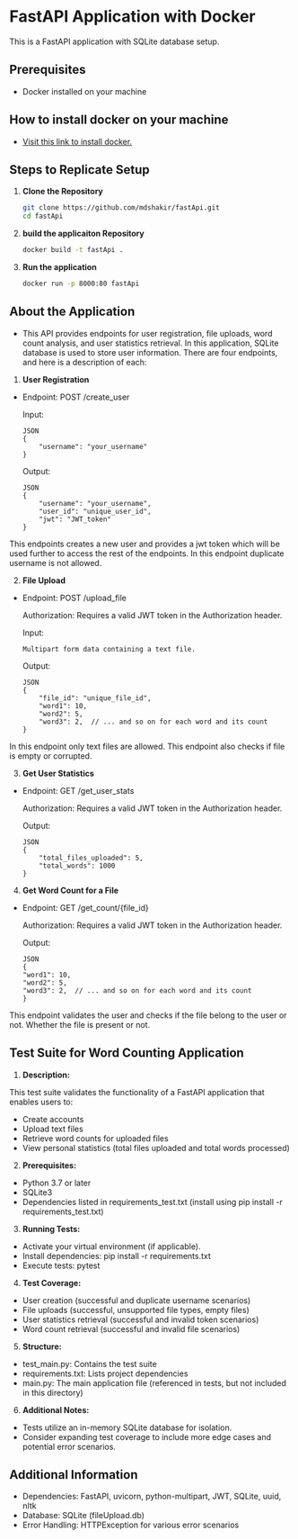 # FastAPI Application with Docker

This is a FastAPI application with SQLite database setup.

## Prerequisites
- Docker installed on your machine

## How to install docker on your machine
- [Visit this link to install docker.](https://www.google.com/url?sa=t&rct=j&q=&esrc=s&source=web&cd=&cad=rja&uact=8&ved=2ahUKEwj47_Gi37GDAxXg9zgGHbebBM8QFnoECA4QAQ&url=https%3A%2F%2Fdocs.docker.com%2Fdesktop%2Finstall%2Fwindows-install%2F&usg=AOvVaw0gOH_f-GJONTgQiwOHyibD&opi=89978449)


## Steps to Replicate Setup

1. **Clone the Repository**
   ```bash
   git clone https://github.com/mdshakir/fastApi.git
   cd fastApi

2.   **build the applicaiton Repository**
     ```bash
     docker build -t fastApi .

3.   **Run the application**
     ```bash
     docker run -p 8000:80 fastApi

## About the Application

- This API provides endpoints for user registration, file uploads, word count analysis, and user statistics retrieval. In this application, SQLite database is used to store user information. There are four endpoints, and here is a description of each:

1.	**User Registration**
	
-	Endpoint: POST /create_user
	
	Input:

		JSON
		{
  			"username": "your_username"
		}

	Output:
	
		JSON
		{
  			"username": "your_username",
  			"user_id": "unique_user_id",
  			"jwt": "JWT_token"
		}

This endpoints creates a new user and provides a jwt token which will be used further to access the rest of the endpoints. In this endpoint duplicate username is not allowed. 


2.	**File Upload**

-	Endpoint: POST /upload_file

	Authorization: Requires a valid JWT token in the Authorization header.

	Input:

		Multipart form data containing a text file.
	Output:

		JSON
		{
  			"file_id": "unique_file_id",
  			"word1": 10,
  			"word2": 5,
  			"word3": 2,  // ... and so on for each word and its count
		}

In this endpoint only text files are allowed. This endpoint also checks if file is empty or corrupted.

3. 	**Get User Statistics**

-	Endpoint: GET /get_user_stats

	Authorization: Requires a valid JWT token in the Authorization header.

	Output:

		JSON
		{
  			"total_files_uploaded": 5,
  			"total_words": 1000
		}


4.	**Get Word Count for a File**

-	Endpoint: GET /get_count/{file_id}

	Authorization: Requires a valid JWT token in the Authorization header.

	Output:

		JSON
		{
  		"word1": 10,
  		"word2": 5,
  		"word3": 2,  // ... and so on for each word and its count
		}
This endpoint validates the user and checks if the file belong to the user or not. Whether the file is present or not. 

## Test Suite for Word Counting Application
1.	**Description:**

This test suite validates the functionality of a FastAPI application that enables users to:

-	Create accounts
-	Upload text files
-	Retrieve word counts for uploaded files
-	View personal statistics (total files uploaded and total words processed)

2. 	**Prerequisites:**
-	Python 3.7 or later
-	SQLite3
-	Dependencies listed in requirements_test.txt (install using pip install -r requirements_test.txt)

3. 	**Running Tests:**

-	Activate your virtual environment (if applicable).
-	Install dependencies: pip install -r requirements.txt
-	Execute tests: pytest

4. 	**Test Coverage:**

-	User creation (successful and duplicate username scenarios)
-	File uploads (successful, unsupported file types, empty files)
-	User statistics retrieval (successful and invalid token scenarios)
-	Word count retrieval (successful and invalid file scenarios)

5. 	**Structure:**

-	test_main.py: Contains the test suite
-	requirements.txt: Lists project dependencies
-	main.py: The main application file (referenced in tests, but not included in this directory)

6.	**Additional Notes:**

-	Tests utilize an in-memory SQLite database for isolation.
-	Consider expanding test coverage to include more edge cases and potential error scenarios.

## 	Additional Information
-	Dependencies: FastAPI, uvicorn, python-multipart, JWT, SQLite, uuid, nltk
-	Database: SQLite (fileUpload.db)
-	Error Handling: HTTPException for various error scenarios



